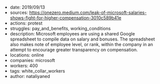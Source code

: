 - date: 2019/09/13
- sources: https://onezero.medium.com/leak-of-microsoft-salaries-shows-fight-for-higher-compensation-3010c589b41e
- actions: protest
- struggles: pay_and_benefits, working_conditions
- description: Microsoft employees are using a shared Google spreadsheet to compile data on salary and bonuses. The spreadsheet also makes note of employee level, or rank, within the company in an attempt to encourage greater transparency on compensation.
- locations: online
- companies: microsoft
- workers: 400
- tags: white_collar_workers
- author: nataliyaned
